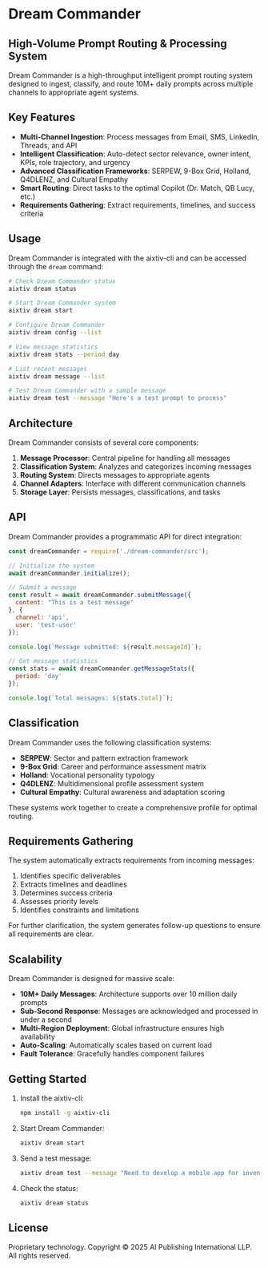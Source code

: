 # Dream Commander

## High-Volume Prompt Routing & Processing System

Dream Commander is a high-throughput intelligent prompt routing system designed to ingest, classify, and route 10M+ daily prompts across multiple channels to appropriate agent systems.

## Key Features

- **Multi-Channel Ingestion**: Process messages from Email, SMS, LinkedIn, Threads, and API
- **Intelligent Classification**: Auto-detect sector relevance, owner intent, KPIs, role trajectory, and urgency
- **Advanced Classification Frameworks**: SERPEW, 9-Box Grid, Holland, Q4DLENZ, and Cultural Empathy
- **Smart Routing**: Direct tasks to the optimal Copilot (Dr. Match, QB Lucy, etc.)
- **Requirements Gathering**: Extract requirements, timelines, and success criteria

## Usage

Dream Commander is integrated with the aixtiv-cli and can be accessed through the `dream` command:

```bash
# Check Dream Commander status
aixtiv dream status

# Start Dream Commander system
aixtiv dream start

# Configure Dream Commander
aixtiv dream config --list

# View message statistics
aixtiv dream stats --period day

# List recent messages
aixtiv dream message --list

# Test Dream Commander with a sample message
aixtiv dream test --message "Here's a test prompt to process"
```

## Architecture

Dream Commander consists of several core components:

1. **Message Processor**: Central pipeline for handling all messages
2. **Classification System**: Analyzes and categorizes incoming messages
3. **Routing System**: Directs messages to appropriate agents
4. **Channel Adapters**: Interface with different communication channels
5. **Storage Layer**: Persists messages, classifications, and tasks

## API

Dream Commander provides a programmatic API for direct integration:

```javascript
const dreamCommander = require('./dream-commander/src');

// Initialize the system
await dreamCommander.initialize();

// Submit a message
const result = await dreamCommander.submitMessage({
  content: "This is a test message"
}, {
  channel: 'api',
  user: 'test-user'
});

console.log(`Message submitted: ${result.messageId}`);

// Get message statistics
const stats = await dreamCommander.getMessageStats({
  period: 'day'
});

console.log(`Total messages: ${stats.total}`);
```

## Classification

Dream Commander uses the following classification systems:

- **SERPEW**: Sector and pattern extraction framework
- **9-Box Grid**: Career and performance assessment matrix
- **Holland**: Vocational personality typology
- **Q4DLENZ**: Multidimensional profile assessment system
- **Cultural Empathy**: Cultural awareness and adaptation scoring

These systems work together to create a comprehensive profile for optimal routing.

## Requirements Gathering

The system automatically extracts requirements from incoming messages:

1. Identifies specific deliverables
2. Extracts timelines and deadlines
3. Determines success criteria
4. Assesses priority levels
5. Identifies constraints and limitations

For further clarification, the system generates follow-up questions to ensure all requirements are clear.

## Scalability

Dream Commander is designed for massive scale:

- **10M+ Daily Messages**: Architecture supports over 10 million daily prompts
- **Sub-Second Response**: Messages are acknowledged and processed in under a second
- **Multi-Region Deployment**: Global infrastructure ensures high availability
- **Auto-Scaling**: Automatically scales based on current load
- **Fault Tolerance**: Gracefully handles component failures

## Getting Started

1. Install the aixtiv-cli:
   ```bash
   npm install -g aixtiv-cli
   ```

2. Start Dream Commander:
   ```bash
   aixtiv dream start
   ```

3. Send a test message:
   ```bash
   aixtiv dream test --message "Need to develop a mobile app for inventory tracking with barcode scanning, cloud sync, and real-time alerts" --channel api
   ```

4. Check the status:
   ```bash
   aixtiv dream status
   ```

## License

Proprietary technology. Copyright © 2025 AI Publishing International LLP. All rights reserved.